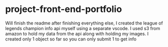 # project-front-end-portfolio
Will finish the readme after finishing everything else, I created the league of legends champion info api myself using a separate vscode. 
I used s3 from amazon to hold my data from the api along with holding my images.
I created only 1 object so far so you can only submit 1 to get info
